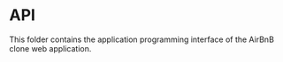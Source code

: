 # API
This folder contains the application programming interface of the AirBnB clone web application.
